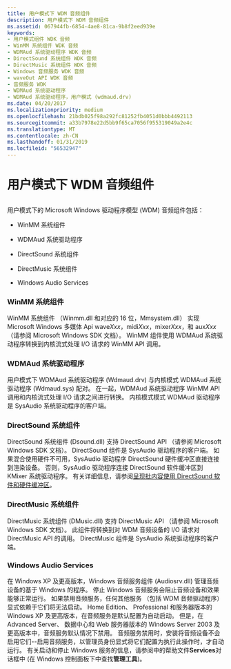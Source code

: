 ```yaml
---
title: 用户模式下 WDM 音频组件
description: 用户模式下 WDM 音频组件
ms.assetid: 067944fb-6854-4ae8-81ca-9b8f2eed939e
keywords:
- 用户模式组件 WDK 音频
- WinMM 系统组件 WDK 音频
- WDMAud 系统驱动程序 WDK 音频
- DirectSound 系统组件 WDK 音频
- DirectMusic 系统组件 WDK 音频
- Windows 音频服务 WDK 音频
- waveOut API WDK 音频
- 音频服务 WDK
- WDMAud 系统驱动程序
- WDMAud 系统驱动程序，用户模式 (wdmaud.drv)
ms.date: 04/20/2017
ms.localizationpriority: medium
ms.openlocfilehash: 21bdb025f98a292fc81252fb4051d0bbb4492113
ms.sourcegitcommit: a33b7978e22d5bb9f65ca7056f955319049a2e4c
ms.translationtype: MT
ms.contentlocale: zh-CN
ms.lasthandoff: 01/31/2019
ms.locfileid: "56532947"
---
```

# <a name="user-mode-wdm-audio-components"></a>用户模式下 WDM 音频组件


## <span id="user_mode_wdm_audio_components"></span><span id="USER_MODE_WDM_AUDIO_COMPONENTS"></span>


用户模式下的 Microsoft Windows 驱动程序模型 (WDM) 音频组件包括：

-   WinMM 系统组件

-   WDMAud 系统驱动程序

-   DirectSound 系统组件

-   DirectMusic 系统组件

-   Windows Audio Services

### <a name="span-idwinmmsystemcomponentspanspan-idwinmmsystemcomponentspanwinmm-system-component"></a><span id="winmm_system_component"></span><span id="WINMM_SYSTEM_COMPONENT"></span>WinMM 系统组件

WinMM 系统组件 （Winmm.dll 和对应的 16 位，Mmsystem.dll） 实现 Microsoft Windows 多媒体 Api wave*Xxx*，midi*Xxx*，mixer*Xxx*，和 aux*Xxx* （请参阅 Microsoft Windows SDK 文档）。 WinMM 组件使用 WDMAud 系统驱动程序转换到内核流式处理 I/O 请求的 WinMM API 调用。

### <a name="span-idwdmaudsystemdriverspanspan-idwdmaudsystemdriverspanwdmaud-system-driver"></a><span id="wdmaud_system_driver"></span><span id="WDMAUD_SYSTEM_DRIVER"></span>WDMAud 系统驱动程序

用户模式下 WDMAud 系统驱动程序 (Wdmaud.drv) 与内核模式 WDMAud 系统驱动程序 (Wdmaud.sys) 配对。 在一起，WDMAud 系统驱动程序 WinMM API 调用和内核流式处理 I/O 请求之间进行转换。 内核模式模式 WDMAud 驱动程序是 SysAudio 系统驱动程序的客户端。

### <a name="span-iddirectsoundsystemcomponentspanspan-iddirectsoundsystemcomponentspandirectsound-system-component"></a><span id="directsound_system_component"></span><span id="DIRECTSOUND_SYSTEM_COMPONENT"></span>DirectSound 系统组件

DirectSound 系统组件 (Dsound.dll) 支持 DirectSound API （请参阅 Microsoft Windows SDK 文档）。 DirectSound 组件是 SysAudio 驱动程序的客户端。 如果混合使用硬件不可用，SysAudio 驱动程序 DirectSound 硬件缓冲区直接连接到渲染设备。 否则，SysAudio 驱动程序连接 DirectSound 软件缓冲区到 KMixer 系统驱动程序。 有关详细信息，请参阅[呈现批内容使用 DirectSound 软件和硬件缓冲区](rendering-wave-content-using-directsound-software-and-hardware-buffers.md)。

### <a name="span-iddirectmusicsystemcomponentspanspan-iddirectmusicsystemcomponentspandirectmusic-system-component"></a><span id="directmusic_system_component"></span><span id="DIRECTMUSIC_SYSTEM_COMPONENT"></span>DirectMusic 系统组件

DirectMusic 系统组件 (DMusic.dll) 支持 DirectMusic API （请参阅 Microsoft Windows SDK 文档）。 此组件将转换到对 WDM 音频设备的 I/O 请求对 DirectMusic API 的调用。 DirectMusic 组件是 SysAudio 系统驱动程序的客户端。

### <a name="span-idwindowsaudioservicesspanspan-idwindowsaudioservicesspanwindows-audio-services"></a><span id="windows_audio_services"></span><span id="WINDOWS_AUDIO_SERVICES"></span>Windows Audio Services

在 Windows XP 及更高版本，Windows 音频服务组件 (Audiosrv.dll) 管理音频设备的基于 Windows 的程序。 停止 Windows 音频服务会阻止音频设备和效果能够正常运行。 如果禁用音频服务，任何其他服务 （包括 WDM 音频驱动程序） 显式依赖于它们将无法启动。 Home Edition、 Professional 和服务器版本的 Windows XP 及更高版本，在音频服务是默认配置为自动启动。 但是，在 Advanced Server、 数据中心和 Web 服务器版本的 Windows Server 2003 及更高版本中，音频服务默认情况下禁用。 音频服务禁用时，安装将音频设备不会启用它们--启用音频服务，以管理员身份显式将它们配置为执行此操作时，才自动运行。 有关启动和停止 Windows 服务的信息，请参阅中的帮助文件**Services**对话框中 (在 Windows 控制面板下中查找**管理工具**)。

 

 





